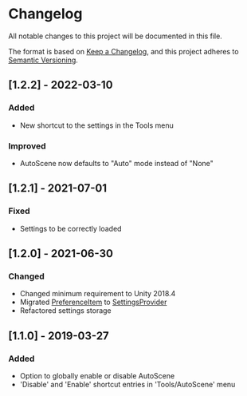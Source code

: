 # Changelog

All notable changes to this project will be documented in this file.

The format is based on [Keep a Changelog](https://keepachangelog.com/en/1.0.0/),
and this project adheres to [Semantic Versioning](https://semver.org/spec/v2.0.0.html).

## [1.2.2] - 2022-03-10

### Added

- New shortcut to the settings in the Tools menu

### Improved

- AutoScene now defaults to "Auto" mode instead of "None"

## [1.2.1] - 2021-07-01

### Fixed

- Settings to be correctly loaded

## [1.2.0] - 2021-06-30

### Changed

- Changed minimum requirement to Unity 2018.4
- Migrated [PreferenceItem](https://docs.unity3d.com/ScriptReference/PreferenceItem.html) to [SettingsProvider](https://docs.unity3d.com/ScriptReference/SettingsProvider.html)
- Refactored settings storage

## [1.1.0] - 2019-03-27

### Added

- Option to globally enable or disable AutoScene
- 'Disable' and 'Enable' shortcut entries in 'Tools/AutoScene' menu
